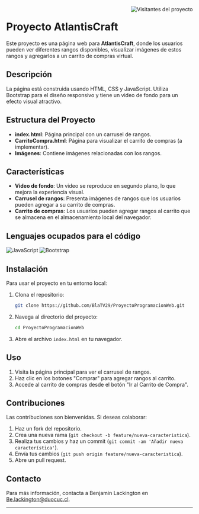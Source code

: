 <img align="right" src="https://camo.githubusercontent.com/93da02423633e56fb44ccbee995029e564b508ddeb3bf2d832f72325384f938e/68747470733a2f2f6b6f6d617265762e636f6d2f67687076632f3f757365726e616d653d616c7369616d266c6162656c3d56697369746f727326636f6c6f723d306537356236267374796c653d666c6174" alt="Visitantes del proyecto" data-canonical-src="https://komarev.com/ghpvc/?username=alsiam&amp;label=Visitors&amp;color=0e75b6&amp;style=flat" style="max-width: 100%;">


# Proyecto AtlantisCraft

Este proyecto es una página web para **AtlantisCraft**, donde los usuarios pueden ver diferentes rangos disponibles, visualizar imágenes de estos rangos y agregarlos a un carrito de compras virtual.

## Descripción

La página está construida usando HTML, CSS y JavaScript. Utiliza Bootstrap para el diseño responsivo y tiene un video de fondo para un efecto visual atractivo.

## Estructura del Proyecto

- **index.html**: Página principal con un carrusel de rangos.
- **CarritoCompra.html**: Página para visualizar el carrito de compras (a implementar).
- **Imágenes**: Contiene imágenes relacionadas con los rangos.

## Características

- **Video de fondo**: Un video se reproduce en segundo plano, lo que mejora la experiencia visual.
- **Carrusel de rangos**: Presenta imágenes de rangos que los usuarios pueden agregar a su carrito de compras.
- **Carrito de compras**: Los usuarios pueden agregar rangos al carrito que se almacena en el almacenamiento local del navegador.

## Lenguajes ocupados para el código

<img src="https://camo.githubusercontent.com/ce6d598510de1a8ecf703ff8517155cecc610a4de25491ed71310105f8a1f12b/68747470733a2f2f696d672e736869656c64732e696f2f62616467652f4a6176617363726970742d4630444234463f7374796c653d666f722d7468652d6261646765266c6162656c436f6c6f723d626c61636b266c6f676f3d6a617661736372697074266c6f676f436f6c6f723d463044423446" alt="JavaScript" data-canonical-src="https://img.shields.io/badge/Javascript-F0DB4F?style=for-the-badge&amp;labelColor=black&amp;logo=javascript&amp;logoColor=F0DB4F" style="max-width: 100%;">
<img src="https://camo.githubusercontent.com/c402bd25609922ab7160b91524aeb125a2e664070816aeb6dd66af9c41f70087/68747470733a2f2f696d672e736869656c64732e696f2f62616467652f426f6f7473747261702d3536334437433f7374796c653d666f722d7468652d6261646765266c6f676f3d626f6f747374726170266c6f676f436f6c6f723d7768697465" alt="Bootstrap" data-canonical-src="https://img.shields.io/badge/Bootstrap-563D7C?style=for-the-badge&amp;logo=bootstrap&amp;logoColor=white" style="max-width: 100%;">

## Instalación

Para usar el proyecto en tu entorno local:

1. Clona el repositorio:
    ```bash
    git clone https://github.com/BlaTV29/ProyectoProgramacionWeb.git
    ```
2. Navega al directorio del proyecto:
    ```bash
    cd ProyectoProgramacionWeb
    ```
3. Abre el archivo `index.html` en tu navegador.

## Uso

1. Visita la página principal para ver el carrusel de rangos.
2. Haz clic en los botones "Comprar" para agregar rangos al carrito.
3. Accede al carrito de compras desde el botón "Ir al Carrito de Compra".

## Contribuciones

Las contribuciones son bienvenidas. Si deseas colaborar:

1. Haz un fork del repositorio.
2. Crea una nueva rama (`git checkout -b feature/nueva-caracteristica`).
3. Realiza tus cambios y haz un commit (`git commit -am 'Añadir nueva característica'`).
4. Envía tus cambios (`git push origin feature/nueva-caracteristica`).
5. Abre un pull request.

## Contacto

Para más información, contacta a Benjamin Lackington  en Be.lackington@duocuc.cl.

---


